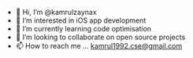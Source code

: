 - 👋 Hi, I’m @kamrulzaynax
- 👀 I’m interested in iOS app development
- 🌱 I’m currently learning code optimisation
- 💞️ I’m looking to collaborate on open source projects
- 📫 How to reach me ... kamrul1992.cse@gmail.com

<!---
kamrulzaynax/kamrulzaynax is a ✨ special ✨ repository because its `README.md` (this file) appears on your GitHub profile.
You can click the Preview link to take a look at your changes.
--->
